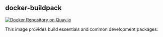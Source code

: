 ## docker-buildpack

[![Docker Repository on Quay.io](https://quay.io/repository/oszi/buildpack/status "Docker Repository on Quay.io")](https://quay.io/repository/oszi/buildpack)

This image provides build essentials and common development packages.
